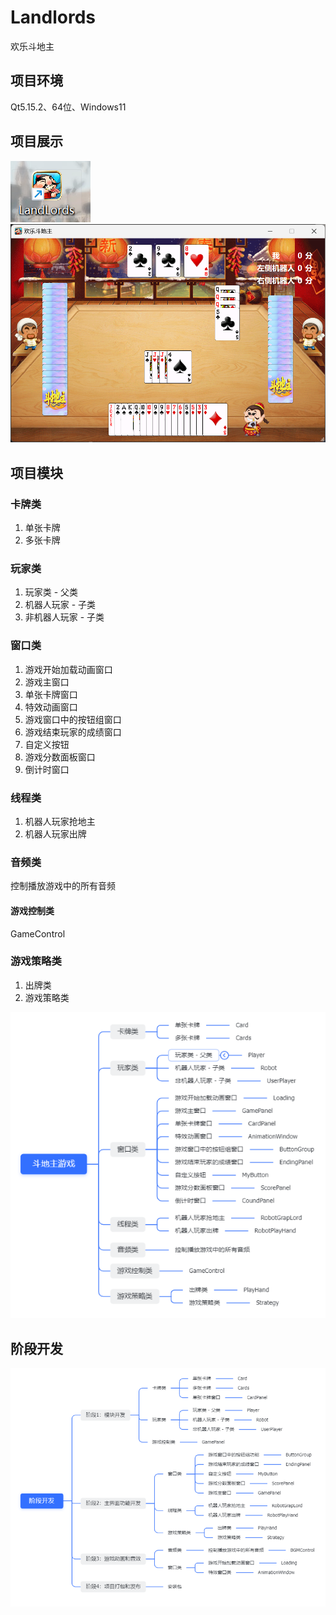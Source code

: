 # Landlords
欢乐斗地主

## 项目环境
  Qt5.15.2、64位、Windows11
## 项目展示
  ![](https://github.com/dianxiap/Landlords/blob/main/prepic/%E5%AE%89%E8%A3%85%E5%88%B0%E6%A1%8C%E9%9D%A2.png?raw=true)
  ![](https://github.com/dianxiap/Landlords/blob/main/prepic/%E6%B8%B8%E6%88%8F%E5%B1%95%E7%A4%BA.png?raw=true)
## 项目模块
### 卡牌类
1. 单张卡牌
2. 多张卡牌
### 玩家类
1. 玩家类 - 父类
2. 机器人玩家 - 子类
3. 非机器人玩家 - 子类
### 窗口类
1. 游戏开始加载动画窗口
2. 游戏主窗口
3. 单张卡牌窗口
4. 特效动画窗口
5. 游戏窗口中的按钮组窗口
6. 游戏结束玩家的成绩窗口
7. 自定义按钮
8. 游戏分数面板窗口
9. 倒计时窗口
### 线程类
1. 机器人玩家抢地主
2. 机器人玩家出牌
### 音频类
控制播放游戏中的所有音频
#### 游戏控制类
GameControl
### 游戏策略类
1. 出牌类
2. 游戏策略类

![](https://github.com/dianxiap/Landlords/blob/main/prepic/%E6%A8%A1%E5%9D%97.png?raw=true)
## 阶段开发
![](https://github.com/dianxiap/Landlords/blob/main/prepic/%E9%98%B6%E6%AE%B5%E5%BC%80%E5%8F%91.png?raw=true)
